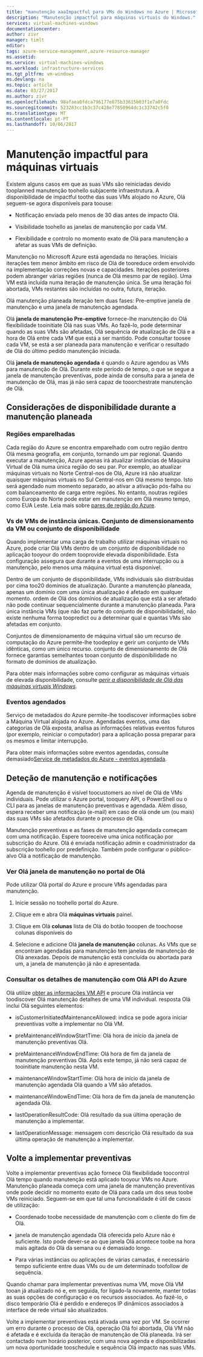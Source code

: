 ```yaml
---
title: "manutenção aaaImpactful para VMs do Windows no Azure | Microsoft Docs"
description: "Manutenção impactful para máquinas virtuais do Windows."
services: virtual-machines-windows
documentationcenter: 
author: zivr
manager: timlt
editor: 
tags: azure-service-management,azure-resource-manager
ms.assetid: 
ms.service: virtual-machines-windows
ms.workload: infrastructure-services
ms.tgt_pltfrm: vm-windows
ms.devlang: na
ms.topic: article
ms.date: 03/27/2017
ms.author: zivr
ms.openlocfilehash: 98afaea0fdca796177e075b33615b03f1e7a0fdc
ms.sourcegitcommit: 523283cc1b3c37c428e77850964dc1c33742c5f0
ms.translationtype: MT
ms.contentlocale: pt-PT
ms.lasthandoff: 10/06/2017
---
```

# <a name="impactful-maintenance-for-virtual-machines"></a>Manutenção impactful para máquinas virtuais

Existem alguns casos em que as suas VMs são reiniciadas devido tooplanned manutenção toohello subjacente infraestrutura. A disponibilidade de impactful toothe das suas VMs alojado no Azure, Olá seguem-se agora disponíveis para toouse:

-   Notificação enviada pelo menos de 30 dias antes de impacto Olá.

-   Visibilidade toohello as janelas de manutenção por cada VM.

-   Flexibilidade e controlo no momento exato de Olá para manutenção a afetar as suas VMs de definição.

Manutenção no Microsoft Azure está agendada no iterações. Iniciais iterações tem menor âmbito em risco de Olá de tooreduce ordem envolvido na implementação correções novas e capacidades. Iterações posteriores podem abranger várias regiões (nunca de Olá mesmo par de região). Uma VM está incluída numa iteração de manutenção única. Se uma iteração foi abortada, VMs restantes são incluídas no outra, futura, iteração.

Olá manutenção planeada iteração tem duas fases: Pre-emptive janela de manutenção e uma janela de manutenção agendada.

Olá **janela de manutenção Pre-emptive** fornece-lhe manutenção do Olá flexibilidade tooinitiate Olá nas suas VMs. Ao fazê-lo, pode determinar quando as suas VMs são afetadas, Olá sequência de atualização de Olá e a hora de Olá entre cada VM que está a ser mantido. Pode consultar toosee cada VM, se está a ser planeada para manutenção e verificar o resultado de Olá do último pedido manutenção iniciada.

Olá **janela de manutenção agendada** é quando o Azure agendou as VMs para manutenção de Olá. Durante este período de tempo, o que se segue a janela de manutenção preventivas, pode ainda de consulta para a janela de manutenção de Olá, mas já não será capaz de tooorchestrate manutenção de Olá.

## <a name="availability-considerations-during-planned-maintenance"></a>Considerações de disponibilidade durante a manutenção planeada 

### <a name="paired-regions"></a>Regiões emparelhadas

Cada região do Azure se encontra emparelhado com outro região dentro Olá mesma geografia, em conjunto, tornando um par regional. Quando executar a manutenção, Azure apenas irá atualizar instâncias de Máquina Virtual de Olá numa única região do seu par. Por exemplo, ao atualizar máquinas virtuais no Norte Central-nos de Olá, Azure irá não atualizar quaisquer máquinas virtuais no Sul Central-nos em Olá mesmo tempo. Isto será agendado num momento separado, ao ativar a ativação pós-falha ou com balanceamento de carga entre regiões. No entanto, noutras regiões como Europa do Norte pode estar em manutenção em Olá mesmo tempo, como EUA Leste.
Leia mais sobre [pares de região do Azure](https://docs.microsoft.com/azure/best-practices-availability-paired-regions).

### <a name="single-instance-vms-vs-availability-set-or-vm-scale-set"></a>Vs de VMs de instância únicas. Conjunto de dimensionamento da VM ou conjunto de disponibilidade

Quando implementar uma carga de trabalho utilizar máquinas virtuais no Azure, pode criar Olá VMs dentro de um conjunto de disponibilidade no aplicação tooyour do ordem tooprovide elevada disponibilidade. Esta configuração assegura que durante a eventos de uma interrupção ou a manutenção, pelo menos uma máquina virtual está disponível.

Dentro de um conjunto de disponibilidade, VMs individuais são distribuídas por cima too20 domínios de atualização. Durante a manutenção planeada, apenas um domínio com uma única atualização é afetado em qualquer momento. ordem de Olá dos domínios de atualização que está a ser afetado não pode continuar sequencialmente durante a manutenção planeada. Para única instância VMs (que não faz parte do conjunto de disponibilidade), não existe nenhuma forma toopredict ou a determinar qual e quantas VMs são afetadas em conjunto.

Conjuntos de dimensionamento de máquina virtual são um recurso de computação do Azure permite-lhe toodeploy e gerir um conjunto de VMs idênticas, como um único recurso.
conjunto de dimensionamento de Olá fornece garantias semelhantes tooan conjunto de disponibilidade no formato de domínios de atualização. 

Para obter mais informações sobre como configurar as máquinas virtuais de elevada disponibilidade, consulte [ *gerir a disponibilidade de Olá das máquinas virtuais Windows*](../linux/manage-availability.md?toc=%2fazure%2fvirtual-machines%2flinux%2ftoc.json).

### <a name="scheduled-events"></a>Eventos agendados

Serviço de metadados do Azure permite-lhe toodiscover informações sobre a Máquina Virtual alojada no Azure. Agendadas eventos, uma das categorias de Olá exposta, analisa as informações relativas eventos futuros (por exemplo, reiniciar o computador) para a aplicação possa preparar para os mesmos e limitar interrupção.

Para obter mais informações sobre eventos agendadas, consulte demasiado[Service de metadados do Azure - eventos agendada](../virtual-machines-scheduled-events.md).

## <a name="maintenance-discovery-and-notifications"></a>Deteção de manutenção e notificações

Agenda de manutenção é visível toocustomers ao nível de Olá de VMs individuais. Pode utilizar o Azure portal, tooquery API, o PowerShell ou o CLI para as janelas de manutenção preventivas e agendada. Além disso, espera receber uma notificação (e-mail) em caso de olá onde um (ou mais) das suas VMs são afetados durante o processo de Olá.

Manutenção preventivas e as fases de manutenção agendada começam com uma notificação. Espere tooreceive uma única notificação por subscrição do Azure. Olá é enviada notificação admin e coadministrador da subscrição toohello por predefinição. Também pode configurar o público-alvo Olá a notificação de manutenção.

### <a name="view-hello-maintenance-window-in-hello-portal"></a>Ver Olá janela de manutenção no portal de Olá 

Pode utilizar Olá portal do Azure e procure VMs agendadas para manutenção.

1.  Inicie sessão no toohello portal do Azure.

2.  Clique em e abra Olá **máquinas virtuais** painel.

3.  Clique em Olá **colunas** lista de Olá do botão tooopen de toochoose colunas disponíveis do

4.  Selecione e adicione Olá **janela de manutenção** colunas. As VMs que se encontram agendadas para manutenção tem janelas de manutenção de Olá anexadas. Depois de manutenção está concluída ou abortada para um, a janela de manutenção já não é apresentada.

### <a name="query-maintenance-details-using-hello-azure-api"></a>Consultar os detalhes de manutenção com Olá API do Azure

Olá utilize [obter as informações VM API](https://docs.microsoft.com/rest/api/compute/virtualmachines/virtualmachines-get) e procure Olá instância ver toodiscover Olá manutenção detalhes de uma VM individual. resposta Olá inclui Olá seguintes elementos:

  - isCustomerInitiatedMaintenanceAllowed: indica se pode agora iniciar preventivas volte a implementar no Olá VM.

  - preMaintenanceWindowStartTime: Olá hora de início da janela de manutenção preventivas Olá.

  - preMaintenanceWindowEndTime: Olá hora de fim da janela de manutenção preventivas Olá. Após este tempo, já não será capaz de tooinitiate manutenção nesta VM.
    
  - maintenanceWindowStartTime: Olá hora de início da janela de manutenção agendada Olá quando a VM são afetados.

  - maintenanceWindowEndTime: Olá hora de fim da janela de manutenção agendada Olá.
  
  - lastOperationResultCode: Olá resultado da sua última operação de manutenção a implementar.
 
  - lastOperationMessage: mensagem com descrição Olá resultado da sua última operação de manutenção a implementar.

## <a name="pre-emptive-redeploy"></a>Volte a implementar preventivas

Volte a implementar preventivas ação fornece Olá flexibilidade toocontrol Olá tempo quando manutenção está aplicado tooyour VMs no Azure. Manutenção planeada começa com uma janela de manutenção preventivas onde pode decidir no momento exato de Olá para cada um dos seus toobe VMs reiniciado. Seguem-se em que tal uma funcionalidade é útil de casos de utilização:

-   Coordenado toobe necessidade de manutenção com o cliente do fim de Olá.

-   janela de manutenção agendada Olá oferecida pelo Azure não é suficiente.
    Isto pode dever-se ao que janela Olá acontece toobe na hora mais agitada do Olá da semana ou é demasiado longo.

-   Para várias instâncias ou aplicações de várias camadas, é necessário tempo suficiente entre duas VMs ou de um determinado toofollow de sequência.

Quando chamar para implementar preventivas numa VM, move Olá VM tooan já atualizado nó e, em seguida, for ligado-la novamente, manter todas as suas opções de configuração e os recursos associados. Ao fazê-lo, o disco temporário Olá é perdido e endereços IP dinâmicos associados à interface de rede virtual são atualizados.

Volte a implementar preventivas está ativada uma vez por VM. Se ocorrer um erro durante o processo de Olá, operação Olá foi abortada, Olá VM não é afetada e é excluída da iteração de manutenção de Olá planeada. Irá ser contactado num horário posterior, com uma nova agenda e disponibilizadas um nova oportunidade tooschedule e sequência Olá impacto nas suas VMs.